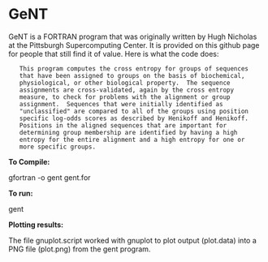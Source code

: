 # GeNT
GeNT is a FORTRAN program that was originally written by Hugh Nicholas at the Pittsburgh Supercomputing Center. It is provided on this github page for people that still find it of value. Here is what the code does:  

       This program computes the cross entropy for groups of sequences
       that have been assigned to groups on the basis of biochemical,
       physiological, or other biological property.  The sequence
       assignments are cross-validated, again by the cross entropy
       measure, to check for problems with the alignment or group
       assignment.  Sequences that were initially identified as
       "unclassified" are compared to all of the groups using position
       specific log-odds scores as described by Henikoff and Henikoff.
       Positions in the aligned sequences that are important for
       determining group membership are identified by having a high
       entropy for the entire alignment and a high entropy for one or
       more specific groups.

 

**To Compile:**

gfortran -o gent gent.for

**To run:**

gent

**Plotting results:** 

The file gnuplot.script worked with gnuplot to plot output (plot.data) into a PNG file (plot.png) from the gent program.
 
